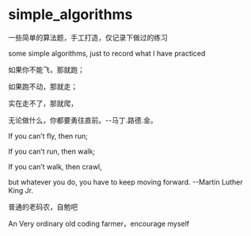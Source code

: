 # simple_algorithms

一些简单的算法题，手工打造，仅记录下做过的练习

some simple algorithms, just to record what I have practiced

如果你不能飞，那就跑；

如果跑不动，那就走；

实在走不了，那就爬，

无论做什么，你都要勇往直前。--马丁.路德.金。

If you can’t fly, then run; 

If you can’t run, then walk; 

If you can’t walk, then crawl, 

but whatever you do, you have to keep moving forward. --Martin Luther King Jr.

普通的老码农，自勉吧

An Very ordinary old coding farmer，encourage myself


